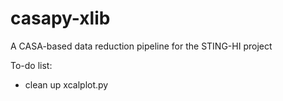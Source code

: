 casapy-xlib
===========

A CASA-based data reduction pipeline for the STING-HI project


To-do list:

* clean up xcalplot.py
